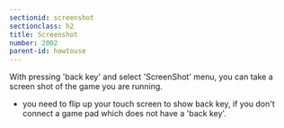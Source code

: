 ```yaml
---
sectionid: screenshot
sectionclass: h2
title: Screenshot
number: 2002
parent-id: howtouse
---
```

With pressing 'back key' and select 'ScreenShot' menu, you can take a screen shot of the game you are running.
* you need to flip up your touch screen to show back key, if you don't connect a game pad which does not have a 'back key'.
